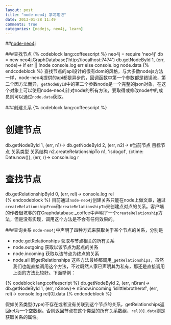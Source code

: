 ```yaml
---
layout: post
title: "node-neo4j 学习笔记"
date: 2013-01-28 11:49
comments: true
categories: [nodejs, neo4j, learn]
---
```


##[node-neo4j](https://github.com/thingdom/node-neo4j)

###查找节点
{% codeblock lang:coffeescript %}
neo4j = require 'neo4j'
db = new neo4j.GraphDatabase('http://localhost:7474')
db.getNodeById 1, (err, node)->
    if err || !node
        console.log err
    else
        console.log node.data
{% endcodeblock %}
查找节点的api设计的很有dom的风格，与大多数nodejs方法一样，node-neo4j提供的api都是异步的，回调函数中第一个参数都是错误流，第二个因方法而异，`getNodeById`中的第二个参数node是一个完整的json对象，在这个对象上可以使用node-neo4j针对node的所有方法，要取得或修改node中的成员则可以通过`node.data`获取。

###创建关系
{% codeblock lang:coffeescript %}
# 创建节点
db.getNodeById 1, (err, n1)->
    db.getNodeById 2, (err, n2)->
       #当前节点                 目标节点 关系类型 关系结构
        n2.createRelationshipTo n1, 'isdogof', {ctime: Date.now()}, (err, r)->
            console.log r

# 查找节点
db.getRelationshipById 0, (err, rel)->
    console.log rel            
{% endcodeblock %}
目前通过`node-neo4j`创建关系只能在node上做文章，通过`createRelationshipFrom`和`createRelationshipTo`来创建点对点的关系。客户端的作者很坑爹的在Graphdatabase._coffee中声明了一个`createRelationship`方法，但是没有实现，调用这个方法是不会有任何效果的。

###查询关系
`node-neo4j`中声明了四种方式来获取关于某个节点的关系，分别是
* node.getRelationships 获取与节点相关的所有关系
* node.outgoing         获取以该节点为起点的关系
* node.incoming         获取以该节点为终点的关系
* node.all              同getRelationships
这些方法最终都调用`_getRelationships`，虽然我们也能直接调用这个方法，不过既然人家已声明其为私有，那还是直接调用上面的方法比较好。下面举例：

{% codeblock lang:coffeescript %}
db.getNodeById 2, (err, nBran)->
    db.getNodeById 1, (err, nSnow)->
        nSnow.incoming 'islittlebrotherof', (err, rel)->
            console.log rel[0].data
{% endcodeblock %}

假如关系类型(type)不存在或者没有关联到这个节点的关系，getRelationships返回rel为一个空数组。否则返回节点在这个类型的所有关系数组，`rel[0].data`则是获取关系的属性。


